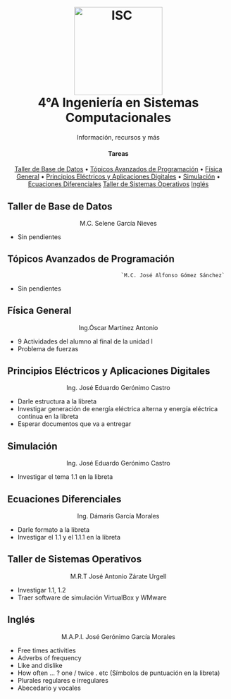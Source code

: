 <h1 align="center">
  <br>
  <img src="https://raw.githubusercontent.com/avexyk/TecnologicoLasChoapas/master/Front/itsch_isc.png" alt="ISC" width="200">
  <br>
  4°A Ingeniería en Sistemas Computacionales
  <br>
</h1>
  <p align="center">Información, recursos y más</p>

<h4 align="center">Tareas</h4>

<p align="center">
  <a href="#taller-de-base-de-datos">Taller de Base de Datos</a> •
  <a href="#tópicos-avanzados-de-programación">Tópicos Avanzados de Programación</a> •
  <a href="#física-general">Física General</a> •
  <a href="#principios-eléctricos-y-aplicaciones-digitales">Principios Eléctricos y Aplicaciones Digitales</a> •
  <a href="#simulación">Simulación</a> •
  <a href="#ecuaciones-diferenciales">Ecuaciones Diferenciales</a>
  <a href="#taller-de-sistemas-operativos">Taller de Sistemas Operativos</a>
  <a href="#inglés">Inglés</a>
</p>

## Taller de Base de Datos
<p align="center">M.C. Selene García Nieves</p>

* Sin pendientes

## Tópicos Avanzados de Programación
                                        `M.C. José Alfonso Gómez Sánchez`

* Sin pendientes

## Física General
<p align="center">Ing.Óscar Martínez Antonio</p>

* 9 Actividades del alumno al final de la unidad I
* Problema de fuerzas

## Principios Eléctricos y Aplicaciones Digitales
<p align="center">Ing. José Eduardo Gerónimo Castro</p>

* Darle estructura a la libreta
* Investigar generación de energía eléctrica alterna y energía eléctrica continua en la libreta
* Esperar documentos que va a entregar

## Simulación
<p align="center">Ing. José Eduardo Gerónimo Castro</p>

* Investigar el tema 1.1 en la libreta

## Ecuaciones Diferenciales
<p align="center">Ing. Dámaris García Morales</p>

* Darle formato a la libreta
* Investigar el 1.1 y el 1.1.1 en la libreta

## Taller de Sistemas Operativos
<p align="center">M.R.T José Antonio Zárate Urgell</p>

* Investigar 1.1, 1.2
* Traer software de simulación VirtualBox y WMware

## Inglés
<p align="center">M.A.P.I. José Gerónimo García Morales</p>

* Free times activities
* Adverbs of frequency
* Like and dislike
* How often ... ? one / twice . etc (Símbolos de puntuación en la libreta)
* Plurales regulares e irregulares
* Abecedario y vocales
